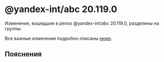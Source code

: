 # @yandex-int/abc 20.119.0

<!-- ЧЕЛОВЕЧЕСКОЕ ВСТУПЛЕНИЕ -->

Изменения, вошедшие в релиз @yandex-int/abc 20.119.0, разделены на группы:

Все важные изменения подробно описаны [ниже](#Пояснения).

## Пояснения

